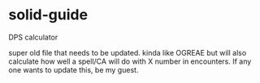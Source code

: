 # solid-guide
DPS calculator

super old file that needs to be updated. kinda like OGREAE but will also calculate how well a spell/CA will do with X number in encounters. 
If any one wants to update this, be my guest.
